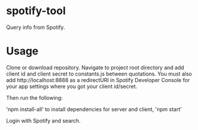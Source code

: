 # spotify-tool
Query info from Spotify.

# Usage

Clone or download repository. Navigate to project root directory and add client id and client secret to constants.js between quotations.
You must also add http://localhost:8888 as a redirectURI in Spotify Developer Console for your app settings where you got your client id/secret.

Then run the following:

'npm install-all' to install dependencies for server and client,
'npm start'

Login with Spotify and search.
